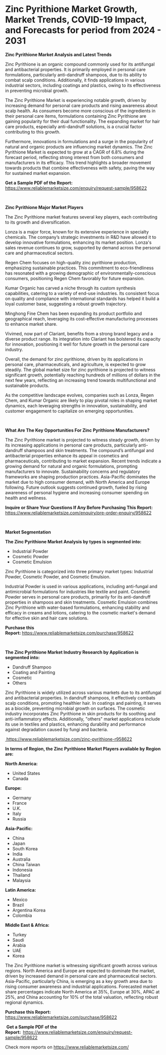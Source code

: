 <p><h1>Zinc Pyrithione Market Growth, Market Trends, COVID-19 Impact, and Forecasts for period from 2024 - 2031</h1></p><p><strong>Zinc Pyrithione Market Analysis and Latest Trends</strong></p>
<p><p>Zinc Pyrithione is an organic compound commonly used for its antifungal and antibacterial properties. It is primarily employed in personal care formulations, particularly anti-dandruff shampoos, due to its ability to combat scalp conditions. Additionally, it finds applications in various industrial sectors, including coatings and plastics, owing to its effectiveness in preventing microbial growth.</p><p>The Zinc Pyrithione Market is experiencing notable growth, driven by increasing demand for personal care products and rising awareness about scalp health. As consumers become more conscious of the ingredients in their personal care items, formulations containing Zinc Pyrithione are gaining popularity for their dual functionality. The expanding market for hair care products, especially anti-dandruff solutions, is a crucial factor contributing to this growth.</p><p>Furthermore, innovations in formulations and a surge in the popularity of natural and organic products are influencing market dynamics. The Zinc Pyrithione Market is expected to grow at a CAGR of 6.8% during the forecast period, reflecting strong interest from both consumers and manufacturers in its efficacy. This trend highlights a broader movement towards products that combine effectiveness with safety, paving the way for sustained market expansion.</p></p>
<p><strong>Get a Sample PDF of the Report:&nbsp;</strong> <a href="https://www.reliablemarketsize.com/enquiry/request-sample/958622?utm_campaign=1133&utm_medium=2&utm_source=Github&utm_content=ia&utm_term=09112024&utm_id=zinc-pyrithione">https://www.reliablemarketsize.com/enquiry/request-sample/958622</a></p>
<p>&nbsp;</p>
<p><strong>Zinc Pyrithione Major Market Players</strong></p>
<p><p>The Zinc Pyrithione market features several key players, each contributing to its growth and diversification. </p><p>Lonza is a major force, known for its extensive experience in specialty chemicals. The company’s strategic investments in R&D have allowed it to develop innovative formulations, enhancing its market position. Lonza's sales revenue continues to grow, supported by demand across the personal care and pharmaceutical sectors.</p><p>Regen Chem focuses on high-quality zinc pyrithione production, emphasizing sustainable practices. This commitment to eco-friendliness has resonated with a growing demographic of environmentally-conscious consumers, positioning Regen Chem favorably for future expansion. </p><p>Kumar Organic has carved a niche through its custom synthesis capabilities, catering to a variety of end-use industries. Its consistent focus on quality and compliance with international standards has helped it build a loyal customer base, suggesting a robust growth trajectory.</p><p>Minghong Fine Chem has been expanding its product portfolio and geographical reach, leveraging its cost-effective manufacturing processes to enhance market share. </p><p>Vivimed, now part of Clariant, benefits from a strong brand legacy and a diverse product range. Its integration into Clariant has bolstered its capacity for innovation, positioning it well for future growth in the personal care industry.</p><p>Overall, the demand for zinc pyrithione, driven by its applications in personal care, pharmaceuticals, and agriculture, is expected to grow steadily. The global market size for zinc pyrithione is projected to witness significant growth, potentially reaching hundreds of millions of dollars in the next few years, reflecting an increasing trend towards multifunctional and sustainable products.</p><p>As the competitive landscape evolves, companies such as Lonza, Regen Chem, and Kumar Organic are likely to play pivotal roles in shaping market dynamics, each leveraging strengths in innovation, sustainability, and customer engagement to capitalize on emerging opportunities.</p></p>
<p>&nbsp;</p>
<p><strong>What Are The Key Opportunities For Zinc Pyrithione Manufacturers?</strong></p>
<p><p>The Zinc Pyrithione market is projected to witness steady growth, driven by its increasing applications in personal care products, particularly anti-dandruff shampoos and skin treatments. The compound’s antifungal and antibacterial properties enhance its appeal in cosmetics and pharmaceuticals, contributing to market expansion. Recent trends indicate a growing demand for natural and organic formulations, prompting manufacturers to innovate. Sustainability concerns and regulatory frameworks are shaping production practices. Asia-Pacific dominates the market due to high consumer demand, with North America and Europe following. Future outlook suggests continued growth, fueled by rising awareness of personal hygiene and increasing consumer spending on health and wellness.</p></p>
<p><strong>Inquire or Share Your Questions If Any Before Purchasing This Report:</strong> <a href="https://www.reliablemarketsize.com/enquiry/pre-order-enquiry/958622?utm_campaign=1133&utm_medium=2&utm_source=Github&utm_content=ia&utm_term=09112024&utm_id=zinc-pyrithione">https://www.reliablemarketsize.com/enquiry/pre-order-enquiry/958622</a></p>
<p>&nbsp;</p>
<p><strong>Market Segmentation</strong></p>
<p><strong>The Zinc Pyrithione Market Analysis by types is segmented into:</strong></p>
<p><ul><li>Industrial Powder</li><li>Cosmetic Powder</li><li>Cosmetic Emulsion</li></ul></p>
<p><p>Zinc Pyrithione is categorized into three primary market types: Industrial Powder, Cosmetic Powder, and Cosmetic Emulsion. </p><p>Industrial Powder is used in various applications, including anti-fungal and antimicrobial formulations for industries like textile and paint. Cosmetic Powder serves in personal care products, primarily for its anti-dandruff properties in shampoos and skin treatments. Cosmetic Emulsion combines Zinc Pyrithione with water-based formulations, enhancing stability and efficacy in creams and lotions, catering to the cosmetic market's demand for effective skin and hair care solutions.</p></p>
<p><strong>Purchase this Report:&nbsp;</strong><a href="https://www.reliablemarketsize.com/purchase/958622?utm_campaign=1133&utm_medium=2&utm_source=Github&utm_content=ia&utm_term=09112024&utm_id=zinc-pyrithione">https://www.reliablemarketsize.com/purchase/958622</a></p>
<p>&nbsp;</p>
<p><strong>The Zinc Pyrithione Market Industry Research by Application is segmented into:</strong></p>
<p><ul><li>Dandruff Shampoo</li><li>Coating and Painting</li><li>Cosmetic</li><li>Others</li></ul></p>
<p><p>Zinc Pyrithione is widely utilized across various markets due to its antifungal and antibacterial properties. In dandruff shampoos, it effectively combats scalp conditions, promoting healthier hair. In coatings and painting, it serves as a biocide, preventing microbial growth on surfaces. The cosmetic industry incorporates Zinc Pyrithione in skin products for its soothing and anti-inflammatory effects. Additionally, "others" market applications include its use in textiles and plastics, enhancing durability and performance against degradation caused by fungi and bacteria.</p></p>
<p><a href="https://www.reliablemarketsize.com/zinc-pyrithione-r958622?utm_campaign=1133&utm_medium=2&utm_source=Github&utm_content=ia&utm_term=09112024&utm_id=zinc-pyrithione">&nbsp;https://www.reliablemarketsize.com/zinc-pyrithione-r958622</a></p>
<p><strong>In terms of Region, the Zinc Pyrithione Market Players available by Region are:</strong></p>
<p>
    <p> <strong> North America: </strong>
        <ul>
            <li>United States</li>
            <li>Canada</li>
        </ul>
        </p> 
    <p> <strong> Europe: </strong>
        <ul>
            <li>Germany</li>
            <li>France</li>
            <li>U.K.</li>
            <li>Italy</li>
            <li>Russia</li>
        </ul>
        </p> 
    <p> <strong> Asia-Pacific: </strong>
        <ul>
            <li>China</li>
            <li>Japan</li>
            <li>South Korea</li>
            <li>India</li>
            <li>Australia</li>
            <li>China Taiwan</li>
            <li>Indonesia</li>
            <li>Thailand</li>
            <li>Malaysia</li>
        </ul>
        </p> 
    <p> <strong> Latin America: </strong>
        <ul>
            <li>Mexico</li>
            <li>Brazil</li>
            <li>Argentina Korea</li>
            <li>Colombia</li>
        </ul>
        </p> 
    <p> <strong> Middle East & Africa: </strong>
        <ul>
            <li>Turkey</li>
            <li>Saudi</li>
            <li>Arabia</li>
            <li>UAE</li>
            <li>Korea</li>
        </ul>
    </p>
    </p>
<p><p>The Zinc Pyrithione market is witnessing significant growth across various regions. North America and Europe are expected to dominate the market, driven by increased demand in personal care and pharmaceutical sectors. Asia-Pacific, particularly China, is emerging as a key growth area due to rising consumer awareness and industrial applications. Forecasted market share percentages indicate North America at 35%, Europe at 30%, APAC at 25%, and China accounting for 10% of the total valuation, reflecting robust regional dynamics.</p></p>
<p><strong>Purchase this Report: </strong><a href="https://www.reliablemarketsize.com/purchase/958622?utm_campaign=1133&utm_medium=2&utm_source=Github&utm_content=ia&utm_term=09112024&utm_id=zinc-pyrithione">https://www.reliablemarketsize.com/purchase/958622</a></p>
<p>&nbsp;<strong>Get a Sample PDF of the Report:&nbsp;&nbsp;</strong><a href="https://www.reliablemarketsize.com/enquiry/request-sample/958622?utm_campaign=1133&utm_medium=2&utm_source=Github&utm_content=ia&utm_term=09112024&utm_id=zinc-pyrithione">https://www.reliablemarketsize.com/enquiry/request-sample/958622</a></p>
<p><strong></strong></p>
<p>Check more reports on <a href="https://www.reliablemarketsize.com/?utm_campaign=1133&utm_medium=2&utm_source=Github&utm_content=ia&utm_term=09112024&utm_id=zinc-pyrithione">https://www.reliablemarketsize.com/</a></p>